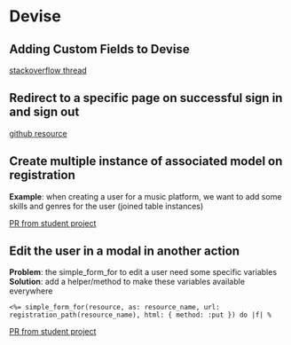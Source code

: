 # Devise

## **Adding Custom Fields to Devise**

[stackoverflow thread](http://www.peoplecancode.com/tutorials/adding-custom-fields-to-devise)


## **Redirect to a specific page on successful sign in and sign out**

[github resource](https://github.com/heartcombo/devise/wiki/How-To:-Redirect-to-a-specific-page-on-successful-sign-in-and-sign-out)


## **Create multiple instance of associated model on registration**

**Example**: when creating a user for a music platform, we want to add some skills and genres for the user (joined table instances)

[PR from student project](https://github.com/D-G-B/soundmates/pull/68/files)

## **Edit the user in a modal in another action**

**Problem**: the simple_form_for to edit a user need some specific variables  
**Solution**: add a helper/method to make these variables available everywhere

`<%= simple_form_for(resource, as: resource_name, url: registration_path(resource_name), html: { method: :put }) do |f| %`

[PR from student project](https://github.com/daniel-meow/charming_creatures/commit/97b7ddf88efef5406548eb8008c9a1c16e49192ds)
